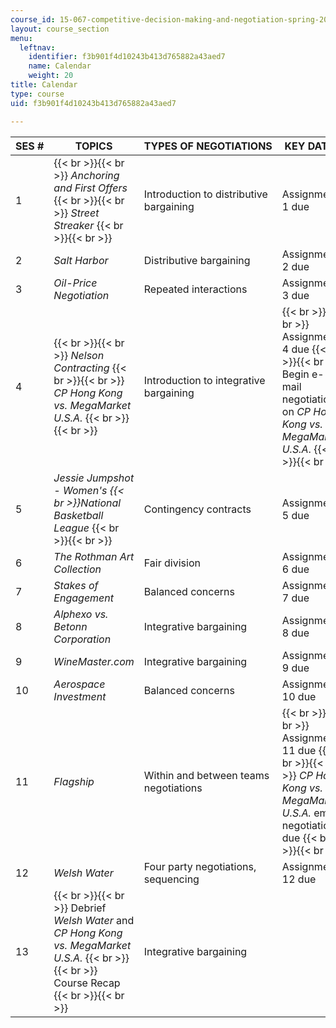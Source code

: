 ```yaml
---
course_id: 15-067-competitive-decision-making-and-negotiation-spring-2011
layout: course_section
menu:
  leftnav:
    identifier: f3b901f4d10243b413d765882a43aed7
    name: Calendar
    weight: 20
title: Calendar
type: course
uid: f3b901f4d10243b413d765882a43aed7

---
```


| SES # | TOPICS | TYPES OF NEGOTIATIONS | KEY DATES |
| --- | --- | --- | --- |
| 1 |  {{< br >}}{{< br >}} _Anchoring and First Offers_ {{< br >}}{{< br >}} _Street Streaker_ {{< br >}}{{< br >}}  | Introduction to distributive bargaining | Assignment 1 due |
| 2 | _Salt Harbor_ | Distributive bargaining | Assignment 2 due |
| 3 | _Oil-Price Negotiation_ | Repeated interactions | Assignment 3 due |
| 4 |  {{< br >}}{{< br >}} _Nelson Contracting_ {{< br >}}{{< br >}} _CP Hong Kong vs. MegaMarket U.S.A._ {{< br >}}{{< br >}}  | Introduction to integrative bargaining |  {{< br >}}{{< br >}} Assignment 4 due {{< br >}}{{< br >}} Begin e-mail negotiation on _CP Hong Kong vs. MegaMarket U.S.A_. {{< br >}}{{< br >}}  |
| 5 | _Jessie Jumpshot - Women's  {{< br >}}National Basketball League_ {{< br >}}{{< br >}}  | Contingency contracts | Assignment 5 due |
| 6 | _The Rothman Art Collection_ | Fair division | Assignment 6 due |
| 7 | _Stakes of Engagement_ | Balanced concerns | Assignment 7 due |
| 8 | _Alphexo vs. Betonn Corporation_ | Integrative bargaining | Assignment 8 due |
| 9 | _WineMaster.com_ | Integrative bargaining | Assignment 9 due |
| 10 | _Aerospace Investment_ | Balanced concerns | Assignment 10 due |
| 11 | _Flagship_ | Within and between teams negotiations |  {{< br >}}{{< br >}} Assignment 11 due {{< br >}}{{< br >}} _CP Hong Kong vs. MegaMarket U.S.A._ email negotiation due {{< br >}}{{< br >}}  |
| 12 | _Welsh Water_ | Four party negotiations, sequencing | Assignment 12 due |
| 13 |  {{< br >}}{{< br >}} Debrief _Welsh Water_ and _CP Hong Kong vs. MegaMarket U.S.A._ {{< br >}}{{< br >}} Course Recap {{< br >}}{{< br >}}  | Integrative bargaining |